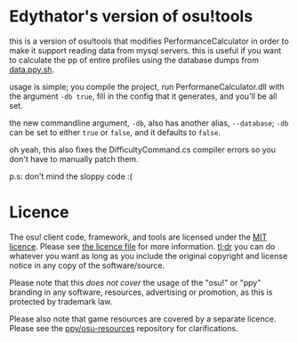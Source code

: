 # Edythator's version of osu!tools
this is a version of osu!tools that modifies PerformanceCalculator in order to make it support reading data from mysql servers. this is useful if you want to calculate the pp of entire profiles using the database dumps from [data.ppy.sh](https://data.ppy.sh). 

usage is simple; you compile the project, run PerformaneCalculator.dll with the argument ```-db true```, fill in the config that it generates, and you'll be all set.

the new commandline argument, ```-db```, also has another alias, ```--database```; ```-db``` can be set to either ```true``` or ```false```, and it defaults to ```false```.

oh yeah, this also fixes the DifficultyCommand.cs compiler errors so you don't have to manually patch them.

p.s: don't mind the sloppy code :(

# Licence

The osu! client code, framework, and tools are licensed under the [MIT licence](https://opensource.org/licenses/MIT). Please see [the licence file](LICENCE) for more information. [tl;dr](https://tldrlegal.com/license/mit-license) you can do whatever you want as long as you include the original copyright and license notice in any copy of the software/source.

Please note that this *does not cover* the usage of the "osu!" or "ppy" branding in any software, resources, advertising or promotion, as this is protected by trademark law.

Please also note that game resources are covered by a separate licence. Please see the [ppy/osu-resources](https://github.com/ppy/osu-resources) repository for clarifications.
